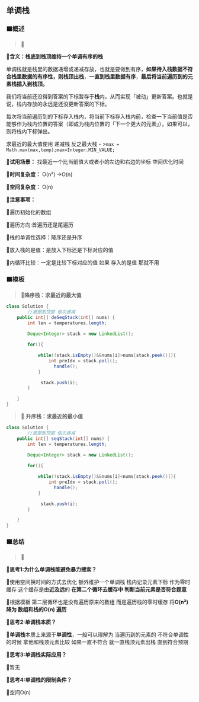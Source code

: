 ## 单调栈

### 🟧概述
> 📌

**🔻含义：栈底到栈顶维持一个单调有序的栈**

单调栈就是栈里的数据递增或递减存放，也就是要做到有序，**如果待入栈数据不符合栈里数据的有序性，则栈顶出栈**，**一直到栈里数据有序**，**最后将当前遍历到的元素栈插入到栈顶。**

我们将当前还没得到答案的下标暂存于**栈**内，从而实现「被动」更新答案。也就是说，栈内存放的永远是还没更新答案的下标。

每次将当前遍历到的下标存入栈内，将当前下标存入栈内前，检查一下当前值是否能够作为栈内位置的答案（即成为栈内位置的「下一个更大的元素」），如果可以，则将栈内下标弹出。

求最近的最大值使用 递减栈 反之最大栈 - >`max = Math.max(max,temp);max=Integer.MIN_VALUE;`

**🔻试用场景：** 找最近一个比当前值大或者小的左边和右边的坐标 空间优化时间

**🔻时间复杂度：** O(n²) ->O(n)

**🔻空间复杂度：** O(n)

**🔻注意事项：**

🔸遍历初始化的数组

🔸遍历方向:首遍历还是尾遍历

🔸栈的单调性选择：降序还是升序

🔸放入栈的是值：是放入下标还是下标对应的值

🔸内循环比较：一定是比较下标对应的值 如果 存入的是值 那就不用

### 🟧模板


> 📌**降序栈：求最近的最大值**

```java
class Solution {
		//底部到顶部 依次递减
    public int[] deSeqStack(int[] nums) {
        int len = temperatures.length;
  
        Deque<Integer> stack = new LinkedList();

        for(){

            while(!stack.isEmpty()&&nums[i]>nums[stack.peek()]){
                int preIdx = stack.poll();
	              handle();
            }

             stack.push(i);
        }

    }
}
```

> 📌 **升序栈：求最近的最小值**

```java
class Solution {
		//底部到顶部 依次递减
    public int[] seqStack(int[] nums) {
        int len = temperatures.length;
  
        Deque<Integer> stack = new LinkedList();

        for(){

            while(!stack.isEmpty()&&nums[i]<nums[stack.peek()]){
                int preIdx = stack.poll();
	              handle();
            }

             stack.push(i);
        }

    }
}

```

### 🟧总结
> 📌

**🔻思考1:为什么单调栈能避免暴力搜索？**

🔸使用空间换时间的方式去优化 额外维护一个单调栈 栈内记录元素下标 作为零时缓存 这个缓存是由**近及远**的 **在第二个循环去缓存中 判断当前元素是否符合题意**

🔸根据模板 第二层循环也是没有遍历原来的数组 而是遍历栈的零时缓存 将**O(n²) 降为 数组和栈的O(n) 遍历**

**🔻思考2:单调栈本质？**

🔸**单调栈**本质上来源于**单调性**，一般可以理解为 当遍历到的元素的 不符合单调性的时候 拿他和栈顶元素比较 如果一直不符合 就一直栈顶元素出栈 直到符合预期

**🔻思考3:**单调栈**实际应用？**

🔸暂无

**🔻思考4:**单调栈**的限制条件？**

🔸空间O(n)
